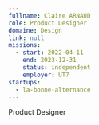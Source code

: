 ```yaml
---
fullname: Claire ARNAUD
role: Product Designer
domaine: Design
link: null
missions:
  - start: 2022-04-11
    end: 2023-12-31
    status: independent
    employer: UT7
startups:
  - la-bonne-alternance
---
```


Product Designer
